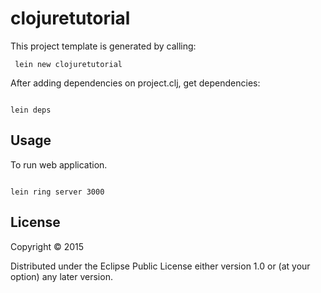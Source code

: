 # clojuretutorial

This project template is generated by calling:
<pre><code> lein new clojuretutorial </code></pre>

After adding dependencies on project.clj, get dependencies:
<pre><code>
lein deps 
</code></pre>

## Usage

To run web application.
<pre><code>
lein ring server 3000
</code></pre>

## License

Copyright © 2015

Distributed under the Eclipse Public License either version 1.0 or (at
your option) any later version.
